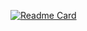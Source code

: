 [![Readme Card](https://github-readme-stats.vercel.app/api/pin/?username=zoyern&repo=github-readme-stats)](https://github.com/zoyern/github-readme-stats)
